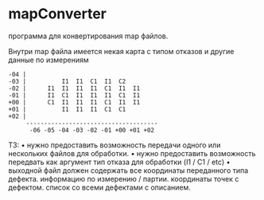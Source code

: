 # mapConverter
программа для конвертирования map файлов.

Внутри map файла имеется некая карта с типом отказов и другие данные по измерениям 

 ```
 -04 |
 -03 |          I1  I1  C1  I1  C2
 -02 |      I1  I1  I1  I1  C1  I1  I1
 -01 |      I1  C1  I1  I1  I1  C1  I1
 +00 |      C1  I1  I1  I1  C1  I1  I1
 +01 |          I1  I1  I1  C1  C1
 +02 |
      -------------------------------------
       -06 -05 -04 -03 -02 -01 +00 +01 +02 
```
       
 ТЗ:
• нужно предоставить возможность передачи одного или нескольких файлов для обработки.
• нужно предоставить возможность передвать как аргумент тип отказа для обработки (I1 / C1 / etc)
• выходной файл должен содержать все координаты переданного типа дефекта. информацию по измерению / партии. 
координаты точек с дефектом. список со всеми дефектами с описанием.
